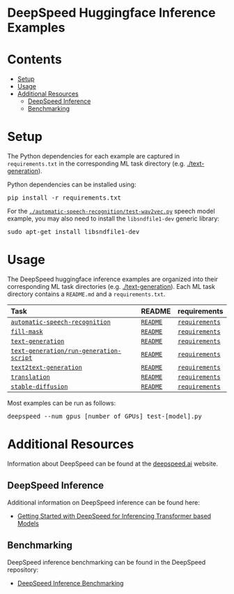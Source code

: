 
# DeepSpeed Huggingface Inference Examples

# Contents
   * [Setup](#setup)
   * [Usage](#usage)
   * [Additional Resources](#additional-resources)
       * [DeepSpeed Inference](#deepspeed-inference)
       * [Benchmarking](#benchmarking)

# Setup
The Python dependencies for each example are captured in `requirements.txt` in the corresponding ML task directory (e.g. [./text-generation](./text-generation)).

Python dependencies can be installed using:
<pre>
pip install -r requirements.txt
</pre>

For the [`./automatic-speech-recognition/test-wav2vec.py`](./automatic-speech-recognition/test-wav2vec.py) speech model example, you may also need to install the `libsndfile1-dev` generic library:
<pre>
sudo apt-get install libsndfile1-dev
</pre>

# Usage
The DeepSpeed huggingface inference examples are organized into their corresponding ML task directories (e.g. [./text-generation](./text-generation)). Each ML task directory contains a `README.md` and a `requirements.txt`.

| Task | README | requirements |
|:---|:---|:---|
| [`automatic-speech-recognition`](./automatic-speech-recognition/) | [`README`](./automatic-speech-recognition/README.md) | [`requirements`](./automatic-speech-recognition/requirements.txt) |
| [`fill-mask`](./fill-mask/) | [`README`](./fill-mask/README.md) | [`requirements`](./fill-mask/requirements.txt) |
| [`text-generation`](./text-generation/) | [`README`](./text-generation/README.md) | [`requirements`](./text-generation/requirements.txt) |
| [`text-generation/run-generation-script`](./text-generation/run-generation-script/) | [`README`](./text-generation/run-generation-script/README.md) | [`requirements`](./text-generation/run-generation-script/requirements.txt) |
| [`text2text-generation`](./text2text-generation/) | [`README`](./text2text-generation/README.md) | [`requirements`](./text2text-generation/requirements.txt) |
| [`translation`](./translation/) | [`README`](./translation/README.md) | [`requirements`](./translation/requirements.txt) |
| [`stable-diffusion`](./stable-diffusion/) | [`README`](./stable-diffusion/README.md) | [`requirements`](./stable-diffusion/requirements.txt) |

Most examples can be run as follows:
<pre>deepspeed --num_gpus [number of GPUs] test-[model].py</pre>

# Additional Resources
Information about DeepSpeed can be found at the [deepspeed.ai](https://www.deepspeed.ai) website.

## DeepSpeed Inference
Additional information on DeepSpeed inference can be found here:
* [Getting Started with DeepSpeed for Inferencing Transformer based Models](https://www.deepspeed.ai/tutorials/inference-tutorial/)

## Benchmarking
DeepSpeed inference benchmarking can be found in the DeepSpeed repository:
* [DeepSpeed Inference Benchmarking](https://github.com/deepspeedai/DeepSpeed/tree/master/benchmarks/inference)
